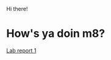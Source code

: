 Hi there!

# How's ya doin m8?

[Lab report 1](https://Monip1.github.io/<your-lab-reports-repo>/lab-report-1-week-2.html)
